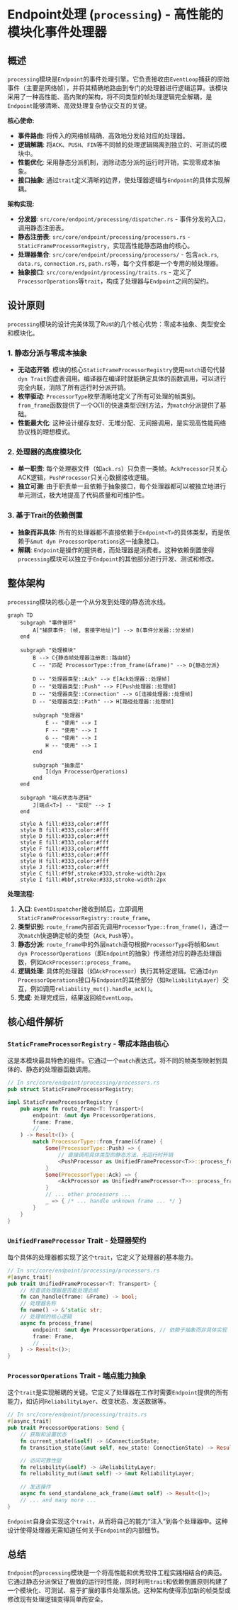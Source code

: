 # Endpoint处理 (`processing`) - 高性能的模块化事件处理器

## 概述

`processing`模块是`Endpoint`的事件处理引擎。它负责接收由`EventLoop`捕获的原始事件（主要是网络帧），并将其精确地路由到专门的处理器进行逻辑运算。该模块采用了一种高性能、高内聚的架构，将不同类型的帧处理逻辑完全解耦，是`Endpoint`能够清晰、高效处理复杂协议交互的关键。

**核心使命:**
- **事件路由**: 将传入的网络帧精确、高效地分发给对应的处理器。
- **逻辑解耦**: 将`ACK`、`PUSH`、`FIN`等不同帧的处理逻辑隔离到独立的、可测试的模块中。
- **性能优化**: 采用静态分派机制，消除动态分派的运行时开销，实现零成本抽象。
- **接口抽象**: 通过`trait`定义清晰的边界，使处理器逻辑与`Endpoint`的具体实现解耦。

**架构实现:**
- **分发器**: `src/core/endpoint/processing/dispatcher.rs` - 事件分发的入口，调用静态注册表。
- **静态注册表**: `src/core/endpoint/processing/processors.rs` - `StaticFrameProcessorRegistry`，实现高性能静态路由的核心。
- **处理器集合**: `src/core/endpoint/processing/processors/` - 包含`ack.rs`, `data.rs`, `connection.rs`, `path.rs`等，每个文件都是一个专用的帧处理器。
- **抽象接口**: `src/core/endpoint/processing/traits.rs` - 定义了`ProcessorOperations`等`trait`，构成了处理器与`Endpoint`之间的契约。

## 设计原则

`processing`模块的设计完美体现了Rust的几个核心优势：零成本抽象、类型安全和模块化。

### 1. 静态分派与零成本抽象
- **无动态开销**: 模块的核心`StaticFrameProcessorRegistry`使用`match`语句代替`dyn Trait`的虚表调用。编译器在编译时就能确定具体的函数调用，可以进行完全内联，消除了所有运行时分派开销。
- **枚举驱动**: `ProcessorType`枚举清晰地定义了所有可处理的帧类别。`from_frame`函数提供了一个O(1)的快速类型识别方法，为`match`分派提供了基础。
- **性能最大化**: 这种设计缓存友好、无堆分配、无间接调用，是实现高性能网络协议栈的理想模式。

### 2. 处理器的高度模块化
- **单一职责**: 每个处理器文件（如`ack.rs`）只负责一类帧。`AckProcessor`只关心ACK逻辑，`PushProcessor`只关心数据接收逻辑。
- **独立可测**: 由于职责单一且依赖于抽象接口，每个处理器都可以被独立地进行单元测试，极大地提高了代码质量和可维护性。

### 3. 基于Trait的依赖倒置
- **抽象而非具体**: 所有的处理器都不直接依赖于`Endpoint<T>`的具体类型，而是依赖于`&mut dyn ProcessorOperations`这一抽象接口。
- **解耦**: `Endpoint`是操作的提供者，而处理器是消费者。这种依赖倒置使得`processing`模块可以独立于`Endpoint`的其他部分进行开发、测试和修改。

## 整体架构

`processing`模块的核心是一个从分发到处理的静态流水线。

```mermaid
graph TD
    subgraph "事件循环"
        A["捕获事件: (帧, 套接字地址)"] --> B(事件分发器::分发帧)
    end

    subgraph "处理模块"
        B --> C{静态帧处理器注册表::路由帧}
        C -- "匹配 ProcessorType::from_frame(&frame)" --> D{静态分派}
        
        D -- "处理器类型::Ack" --> E[Ack处理器::处理帧]
        D -- "处理器类型::Push" --> F[Push处理器::处理帧]
        D -- "处理器类型::Connection" --> G[连接处理器::处理帧]
        D -- "处理器类型::Path" --> H[路径处理器::处理帧]
        
        subgraph "处理器"
            E -- "使用" --> I
            F -- "使用" --> I
            G -- "使用" --> I
            H -- "使用" --> I
        end
        
        subgraph "抽象层"
            I(dyn ProcessorOperations)
        end
    end

    subgraph "端点状态与逻辑"
        J[端点<T>] -- "实现" --> I
    end

    style A fill:#333,color:#fff
    style B fill:#333,color:#fff
    style D fill:#333,color:#fff
    style E fill:#333,color:#fff
    style F fill:#333,color:#fff
    style G fill:#333,color:#fff
    style H fill:#333,color:#fff
    style J fill:#333,color:#fff
    style C fill:#f9f,stroke:#333,stroke-width:2px
    style I fill:#bbf,stroke:#333,stroke-width:2px
```

**处理流程:**
1.  **入口**: `EventDispatcher`接收到帧后，立即调用`StaticFrameProcessorRegistry::route_frame`。
2.  **类型识别**: `route_frame`内部首先调用`ProcessorType::from_frame()`，通过一次`match`快速确定帧的类型（`Ack`, `Push`等）。
3.  **静态分派**: `route_frame`中的外层`match`语句根据`ProcessorType`将帧和`&mut dyn ProcessorOperations`（即`Endpoint`的抽象）传递给对应的静态处理函数，例如`AckProcessor::process_frame`。
4.  **逻辑处理**: 具体的处理器（如`AckProcessor`）执行其特定逻辑。它通过`dyn ProcessorOperations`接口与`Endpoint`的其他部分（如`ReliabilityLayer`）交互，例如调用`reliability_mut().handle_ack()`。
5.  **完成**: 处理完成后，结果返回给`EventLoop`。

## 核心组件解析

### `StaticFrameProcessorRegistry` - 零成本路由核心

这是本模块最具特色的组件。它通过一个`match`表达式，将不同的帧类型映射到具体的、静态的处理器函数调用。

```rust
// In src/core/endpoint/processing/processors.rs
pub struct StaticFrameProcessorRegistry;

impl StaticFrameProcessorRegistry {
    pub async fn route_frame<T: Transport>(
        endpoint: &mut dyn ProcessorOperations,
        frame: Frame,
        // ...
    ) -> Result<()> {
        match ProcessorType::from_frame(&frame) {
            Some(ProcessorType::Push) => {
                // 直接调用具体类型的静态方法，无运行时开销
                <PushProcessor as UnifiedFrameProcessor<T>>::process_frame(endpoint, frame, ...).await
            }
            Some(ProcessorType::Ack) => {
                <AckProcessor as UnifiedFrameProcessor<T>>::process_frame(endpoint, frame, ...).await
            }
            // ... other processors ...
            _ => { /* ... handle unknown frame ... */ }
        }
    }
}
```

### `UnifiedFrameProcessor` Trait - 处理器契约

每个具体的处理器都实现了这个`trait`，它定义了处理器的基本能力。

```rust
// In src/core/endpoint/processing/processors.rs
#[async_trait]
pub trait UnifiedFrameProcessor<T: Transport> {
    // 检查该处理器是否能处理此帧
    fn can_handle(frame: &Frame) -> bool;
    // 处理器名称
    fn name() -> &'static str;
    // 处理帧的核心逻辑
    async fn process_frame(
        endpoint: &mut dyn ProcessorOperations, // 依赖于抽象而非具体实现
        frame: Frame,
        // ...
    ) -> Result<()>;
}
```

### `ProcessorOperations` Trait - 端点能力抽象

这个`trait`是实现解耦的关键。它定义了处理器在工作时需要`Endpoint`提供的所有能力，如访问`ReliabilityLayer`、改变状态、发送数据等。

```rust
// In src/core/endpoint/processing/traits.rs
#[async_trait]
pub trait ProcessorOperations: Send {
    // 获取和设置状态
    fn current_state(&self) -> &ConnectionState;
    fn transition_state(&mut self, new_state: ConnectionState) -> Result<()>;

    // 访问可靠性层
    fn reliability(&self) -> &ReliabilityLayer;
    fn reliability_mut(&mut self) -> &mut ReliabilityLayer;
    
    // 发送操作
    async fn send_standalone_ack_frame(&mut self) -> Result<()>;
    // ... and many more ...
}
```

`Endpoint`自身会实现这个`trait`，从而将自己的能力“注入”到各个处理器中。这种设计使得处理器无需知道任何关于`Endpoint`的内部细节。

## 总结

`Endpoint`的`processing`模块是一个将高性能和优秀软件工程实践相结合的典范。它通过静态分派保证了极致的运行时性能，同时利用`trait`和依赖倒置原则构建了一个模块化、可测试、易于扩展的事件处理系统。这种架构使得添加新的帧类型或修改现有处理逻辑变得简单而安全。
